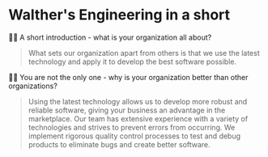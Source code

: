 # Walther's Engineering in a short

🙋‍♀️ A short introduction - what is your organization all about?
 > What sets our organization apart from others is that we use the latest technology and apply it to develop the best software possible.

👩‍💻 You are not the only one - why is your organization better than other organizations?
 > Using the latest technology allows us to develop more robust and reliable software, giving your business an advantage in the marketplace. Our team has extensive experience with a variety of technologies and strives to prevent errors from occurring. We implement rigorous quality control processes to test and debug products to eliminate bugs and create better software.
<!--
Translated with www.DeepL.com/Translator (free version)
🌈 Contribution guidelines - how can the community get involved?
👩‍💻 Useful resources - where can the community find your docs? Is there anything else the community should know?
🍿 Fun facts - what does your team eat for breakfast?
🧙 Remember, you can do mighty things with the power of [Markdown](https://docs.github.com/github/writing-on-github/getting-started-with-writing-and-formatting-on-github/basic-writing-and-formatting-syntax)
--!>
